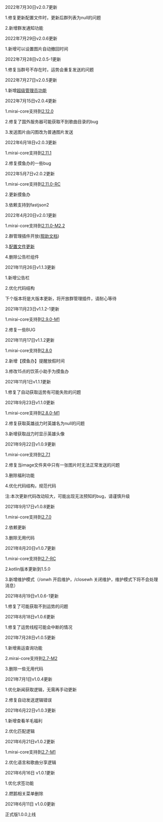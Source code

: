 2022年7月30日v2.0.7更新

1.修复更新配置文件时，更新后群列表为null的问题

2.新增群发通知功能

2022年7月29日v2.0.6更新

1.新增可以设置图片自动撤回时间

2022年7月28日v2.0.5-1更新

1.修复当群号不存在时，运势会重复发送的问题

2022年7月27日v2.0.5更新

1.新增[超级管理员功能](https://www.miraiqbot.xyz/#/?id=超级管理员功能)

2022年7月15日v2.0.4更新

1.mirai-core支持到[2.12.0](https://github.com/mamoe/mirai/releases/tag/v2.12.0)

2.修复了国外服务器可能获取不到歌曲目录的bug

3.发送图片由闪图改为普通图片发送

2022年6月18日v2.0.3更新

1.mirai-core支持到[2.11.1](https://github.com/mamoe/mirai/releases/tag/v2.11.1)

2.修复摸鱼办的一些bug

2022年5月7日v2.0.2更新

1.mirai-core支持到[2.11.0-RC](https://github.com/mamoe/mirai/releases/tag/v2.11.0-RC)

2.更新摸鱼办

3.依赖支持到fastjson2

2022年4月20日v2.0.1更新

1.mirai-core支持到[2.11.0-M2.2](https://github.com/mamoe/mirai/releases/tag/v2.11.0-M2.2)

2.群管理插件开放([帮助文档](https://www.miraiqbot.xyz/#/?id=%e7%be%a4%e7%ae%a1%e7%90%86%e5%8a%9f%e8%83%bd))

3.[配置文件更新](https://github.com/duan649953543/Qbot/blob/main/CONFIG.md)

4.删除公告栏组件

2021年11月26日v1.1.3更新

1.新增公告栏

2.优化代码结构

下个版本将是大版本更新，将开放群管理插件，请耐心等待

2021年11月23日v1.1.2-1更新

1.mirai-core支持到[2.9.0-M1](https://github.com/mamoe/mirai/releases/tag/v2.9.0-M1)

2.修复一些BUG

2021年11月17日v1.1.2更新

1.mirai-core支持到[2.8.0](https://github.com/mamoe/mirai/releases/tag/v2.8.0)

2.新增【摸鱼办】提醒放假时间

3.修改15点的饮茶小助手为摸鱼办

2021年11月1日v1.1.1更新

1.修复了自动获取运势有可能失败的问题

2021年9月23日v1.1.0更新

1.mirai-core支持到[2.8.0-M1](https://github.com/mamoe/mirai/releases/tag/v2.8.0-M1)

2.修复获取英雄战力时英雄名为null的问题

3.新增获取战力时显示英雄头像

2021年9月22日v1.0.9更新

1.mirai-core支持到[2.7.1](https://github.com/mamoe/mirai/releases/tag/v2.7.1)

2.修复当image文件夹中只有一张图片时无法正常发送的问题

3.删除福利功能

4.优化代码结构，规范代码

注:本次更新代码改动较大，可能出现无法预知的bug，请谨慎升级

2021年9月17日v1.0.8更新

1.mirai-core支持到[2.7.0](https://github.com/mamoe/mirai/releases/tag/v2.7.0)

2.依赖更新

3.删除无用代码

2021年8月20日v1.0.7更新

1.mirai-core支持到[2.7-RC](https://github.com/mamoe/mirai/releases/tag/v2.7-RC)

2.kotlin版本更新到1.5.0

3.新增维护模式（/onwh 开启维护，/closewh 关闭维护，维护模式下将不会处理消息）

2021年8月19日v1.0.6-1更新

1.修复了可能获取不到运势的问题

2021年8月18日v1.0.6更新

1.修复了运势线程可能会中断的情况

2021年7月28日v1.0.5更新

1.新增奥运查询功能

2.mirai-core支持到[2.7-M2](https://github.com/mamoe/mirai/releases/tag/v2.7-M2)

3.删除一些无用代码

2021年7月1日v1.0.4更新

1.优化新闻获取逻辑，无需再手动更新

2.修复自动发送逻辑错误

2021年6月22日v1.0.3更新

1.新增查看羊毛福利

2.优化匹配逻辑

2021年6月21日v1.0.2更新

1.mirai-core支持到[2.7-M1](https://github.com/mamoe/mirai/releases/tag/v2.7-M1)

2.优化语言和歌曲分享逻辑

2021年6月16日 v1.0.1更新

1.优化求签功能

2.燃鹅相关菜单删除

2021年6月11日 v1.0.0更新

正式版1.0.0上线